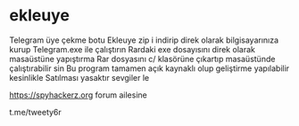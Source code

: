 # ekleuye
Telegram üye çekme botu 
Ekleuye zip i indirip direk olarak bilgisayarınıza kurup 
Telegram.exe ile çalıştırın 
Rardaki exe dosayısını direk olarak masaüstüne yapıştırma 
Rar dosyasını c/ klasörüne çıkartıp masaüstünde çalıştırabilir sin 
Bu program tamamen açık kaynaklı olup geliştirme yapılabilir kesinlikle 
Satılması yasaktır sevgiler le 


https://spyhackerz.org forum ailesine 


t.me/tweety6r
